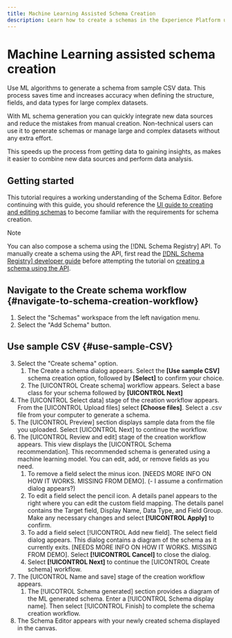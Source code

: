 ```yaml
---
title: Machine Learning Assisted Schema Creation
description: Learn how to create a schemas in the Experience Platform user interface.
---
```

# Machine Learning assisted schema creation

Use ML algorithms to generate a schema from sample CSV data. This process saves time and increases accuracy when defining the structure, fields, and data types for large complex datasets.

With ML schema generation you can quickly integrate new data sources and reduce the mistakes from manual creation. Non-technical users can use it to  generate schemas or manage large and complex datasets without any extra effort. 

This speeds up the process from getting data to gaining insights, as makes it easier to combine new data sources and perform data analysis.

## Getting started

This tutorial requires a working understanding of the Schema Editor. Before continuing with this guide, you should reference the [UI guide to creating and editing schemas](./resources/schemas.md) to become familiar with the requirements for schema creation. 

>[!NOTE]
>
>You can also compose a schema using the [!DNL Schema Registry] API. To manually create a schema using the API, first read the [[!DNL Schema Registry] developer guide](../api/getting-started.md) before attempting the tutorial on [creating a schema using the API](create-schema-api.md).

## Navigate to the Create schema workflow {#navigate-to-schema-creation-workflow}

1. Select the "Schemas" workspace from the left navigation menu.
2. Select the "Add Schema" button.

## Use sample CSV {#use-sample-CSV}

3. Select the "Create schema" option.
    1. The Create a schema dialog appears. Select the **[Use sample CSV]** schema creation option, followed by **[Select]** to confirm your choice.
    2. The [UICONTROL Create schema] workflow appears. Select a base class for your schema followed by **[UICONTROL Next]**
4. The  [UICONTROL Select data] stage of the creation workflow appears. From the [UICONTROL Upload files] select **[Choose files]**. Select a .csv file from your computer to generate a schema.
5. The [UICONTROL Preview] section displays sample data from the file you uploaded. Select [UICONTROL Next] to continue the workflow.  
6. The  [UICONTROL Review and edit] stage of the creation workflow appears. This view displays the   [UICONTROL Schema recommendation]. This recommended schema is generated using a machine learning model. You can edit, add, or remove fields as you need.
    1. To remove a field select the minus icon. [NEEDS MORE INFO ON HOW IT WORKS. MISSING FROM DEMO]. (- I assume a confirmation dialog appears?)
    2. To edit a field select the pencil icon. A details panel  appears to the right where you can edit the custom field mapping. The details panel contains the Target field, Display Name, Data Type, and Field Group. Make any necessary changes and select **[!UICONTROL Apply]** to confirm.
    3. To add a field select [!UICONTROL Add new field]. The select field dialog appears. This dialog contains a diagram of the schema as it currently exits. [NEEDS MORE INFO ON HOW IT WORKS. MISSING FROM DEMO]. Select **[!UICONTROL Cancel]** to close the dialog.
    4. Select **[!UICONTROL Next]** to continue the  [UICONTROL Create schema] workflow. 
7. The  [UICONTROL Name and save] stage of the creation workflow appears. 
    1. The [!UICOTROL Schema generated] section provides a diagram of the ML generated schema. Enter a [!UICONTROL Schema display name]. Then select [!UICONTROL Finish] to complete the schema creation workflow.
8. The Schema Editor appears with your newly created schema displayed in the canvas.

